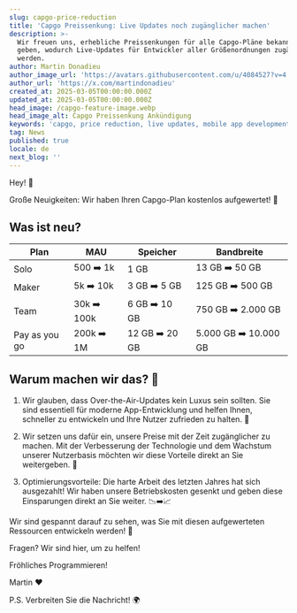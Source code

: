 ```yaml
---
slug: capgo-price-reduction
title: 'Capgo Preissenkung: Live Updates noch zugänglicher machen'
description: >-
  Wir freuen uns, erhebliche Preissenkungen für alle Capgo-Pläne bekannt zu
  geben, wodurch Live-Updates für Entwickler aller Größenordnungen zugänglicher
  werden.
author: Martin Donadieu
author_image_url: 'https://avatars.githubusercontent.com/u/4084527?v=4'
author_url: 'https://x.com/martindonadieu'
created_at: 2025-03-05T00:00:00.000Z
updated_at: 2025-03-05T00:00:00.000Z
head_image: /capgo-feature-image.webp
head_image_alt: Capgo Preissenkung Ankündigung
keywords: 'capgo, price reduction, live updates, mobile app development, capacitor'
tag: News
published: true
locale: de
next_blog: ''
---
```

Hey! 🎉

Große Neuigkeiten: Wir haben Ihren Capgo-Plan kostenlos aufgewertet! 🚀

## Was ist neu?

| Plan | MAU | Speicher | Bandbreite |
|------|-----|----------|------------|
| Solo | 500 ➡️ 1k | 1 GB | 13 GB ➡️ 50 GB |
| Maker | 5k ➡️ 10k | 3 GB ➡️ 5 GB | 125 GB ➡️ 500 GB |
| Team | 30k ➡️ 100k | 6 GB ➡️ 10 GB | 750 GB ➡️ 2.000 GB |
| Pay as you go | 200k ➡️ 1M | 12 GB ➡️ 20 GB | 5.000 GB ➡️ 10.000 GB |

## Warum machen wir das? 🤔

1. Wir glauben, dass Over-the-Air-Updates kein Luxus sein sollten. Sie sind essentiell für moderne App-Entwicklung und helfen Ihnen, schneller zu entwickeln und Ihre Nutzer zufrieden zu halten. 🚀

2. Wir setzen uns dafür ein, unsere Preise mit der Zeit zugänglicher zu machen. Mit der Verbesserung der Technologie und dem Wachstum unserer Nutzerbasis möchten wir diese Vorteile direkt an Sie weitergeben. 💖

3. Optimierungsvorteile: Die harte Arbeit des letzten Jahres hat sich ausgezahlt! Wir haben unsere Betriebskosten gesenkt und geben diese Einsparungen direkt an Sie weiter. 📉➡️📈

Wir sind gespannt darauf zu sehen, was Sie mit diesen aufgewerteten Ressourcen entwickeln werden! 🎉

Fragen? Wir sind hier, um zu helfen!

Fröhliches Programmieren!

Martin ❤️

P.S. Verbreiten Sie die Nachricht! 🌍
